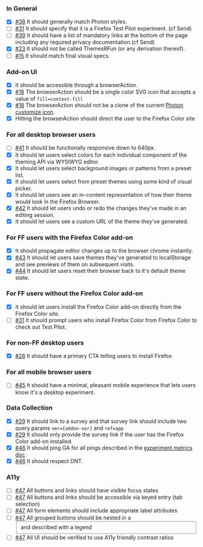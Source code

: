 
### In General
- [x] [#38](https://github.com/mozilla/FirefoxColor/issues/38) 
  It should generally match Photon styles.
- [ ] [#31](https://github.com/mozilla/FirefoxColor/issues/31) 
  It should specify that it is a Firefox Test Pilot experiment. (cf Send)
- [ ] [#39](https://github.com/mozilla/FirefoxColor/issues/39) 
  It should have a list of mandatory links at the bottom of the page including any required privacy documentation.(cf Send)
- [x] [#23](https://github.com/mozilla/FirefoxColor/issues/23) 
  It should not be called ThemesRFun (or any derivation thereof).
- [ ] [#15](https://github.com/mozilla/FirefoxColor/issues/15) 
  It should match final visual specs.

### Add-on UI
- [x] It should be accessible through a browserAction.
- [x] [#18](https://github.com/mozilla/FirefoxColor/issues/18) 
  The browserAction should be a single color SVG icon that accepts a value of `fill=context-fill`
- [x] [#18](https://github.com/mozilla/FirefoxColor/issues/18) 
  The browserAction should not be a clone of the current [Photon customize icon](https://design.firefox.com/icons/viewer/#customize).
- [x] Hitting the browserAction should direct the user to the Firefox Color site

### For all desktop browser users
- [ ] [#41](https://github.com/mozilla/FirefoxColor/issues/41) 
  It should be functionally responsive down to 640px.
- [x] It should let users select colors for each individual component of the theming API via WYSIWYG editor.
- [x] It should let users select background images or patterns from a preset list.
- [x] It should let users select from preset themes using some kind of visual picker.
- [x] It should let users see an in-content representation of how their theme would look in the Firefox Browser.
- [x] [#42](https://github.com/mozilla/FirefoxColor/issues/42) 
  It should let users undo or redo the changes they've made in an editing session.
- [x] It should let users see a custom URL of the theme they've generated.

### For FF users with the Firefox Color add-on
- [x] It should propagate editor changes up to the browser chrome instantly.
- [x] [#43](https://github.com/mozilla/FirefoxColor/issues/43)
  It should let users save themes they've generated to localStorage and see previews of them on subsequent visits.
- [x] [#44](https://github.com/mozilla/FirefoxColor/issues/44) 
  It should let users reset their browser back to it's default theme state.

### For FF users without the Firefox Color add-on
- [x] It should let users install the Firefox Color add-on directly from the Firefox Color site.
- [ ] [#31](https://github.com/mozilla/FirefoxColor/issues/31)
  It should prompt users who install Firefox Color from Firefox Color to check out Test Pilot.

### For non-FF desktop users
- [x] [#28](https://github.com/mozilla/FirefoxColor/issues/28)
  It should have a primary CTA telling users to install Firefox

### For all mobile browser users
- [ ] [#45](https://github.com/mozilla/FirefoxColor/issues/45)
  It should have a minimal, pleasant mobile experience that lets users know it's a desktop experiment.

### Data Collection
- [x] [#29](https://github.com/mozilla/FirefoxColor/issues/29) 
  It should link to a survey and that survey link should include two query params `ver={addon-ver}` and `ref=app`
- [x] [#29](https://github.com/mozilla/FirefoxColor/issues/29)
  It should only provide the survey link if the user has the Firefox Color add-on installed.
- [x] [#46](https://github.com/mozilla/FirefoxColor/issues/46)
  It should ping GA for all pings described in the [experiment metrics doc](./metrics.md).
- [x] [#46](https://github.com/mozilla/FirefoxColor/issues/46)
  It should respect DNT.

### A11y
- [ ] [#47](https://github.com/mozilla/FirefoxColor/issues/47) All buttons and links should have visible focus states
- [ ] [#47](https://github.com/mozilla/FirefoxColor/issues/47) All buttons and links should be accessible via keyed entry (tab selection)
- [ ] [#47](https://github.com/mozilla/FirefoxColor/issues/47) All form elements should include appropriate label attributes
- [ ] [#47](https://github.com/mozilla/FirefoxColor/issues/47) All grouped buttons should be nested in a <fieldset> and described with a legend
- [ ] [#47](https://github.com/mozilla/FirefoxColor/issues/47) All UI should be verified to use A11y friendly contrast ratios
